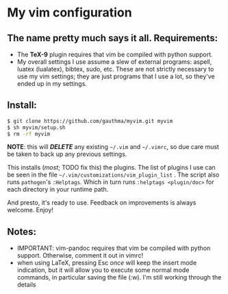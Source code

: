 My vim configuration 
===

The name pretty much says it all. 
Requirements: 
--- 

- The **TeX-9** plugin requires that vim be compiled with python support. 
- My overall settings I use assume a slew of external programs: aspell, luatex (lualatex), bibtex, sudo, etc. These are not strictly necessary to use my vim settings; they are just programs that I use a lot, so they've ended up in my settings.
	
Install: 
--- 

``` bash 
$ git clone https://github.com/gauthma/myvim.git myvim
$ sh myvim/setup.sh
$ rm -rf myvim
```

**NOTE**: this will ***DELETE*** any existing `~/.vim` and `~/.vimrc`, so due care must be taken to back up any previous settings.

This installs (*most*; TODO fix this) the plugins. The list of plugins I use can be seen in the file `~/.vim/customizations/vim_plugin_list` . The script also runs `pathogen`'s `:Helptags`. Which in turn runs `:helptags <plugin/doc>` for each directory in your runtime path.

And presto, it's ready to use. Feedback on improvements is always welcome. Enjoy!

Notes:
---
 - IMPORTANT: vim-pandoc requires that vim be compiled with python support. Otherwise, comment it out in vimrc!
 - when using LaTeX, pressing Esc *once* will keep the insert mode indication, but it will allow you to execute some normal mode commands, in particular saving the file (:w). I'm still working through the details
